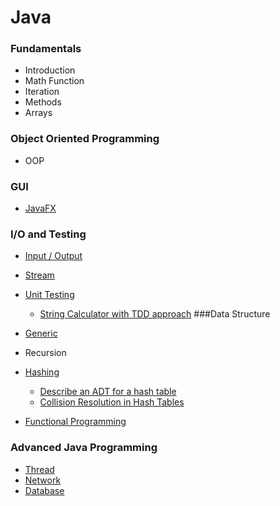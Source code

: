 # Java
### Fundamentals
- Introduction
- Math Function
- Iteration
- Methods
- Arrays
### Object Oriented Programming
- OOP
### GUI
- [JavaFX](https://github.com/mjahanseir/DeepJavaSE/tree/master/src/JavaFX)
### I/O and Testing
- [Input / Output](https://github.com/mjahanseir/DeepJavaSE/tree/master/src/IO)
- [Stream](https://github.com/mjahanseir/DeepJavaSE/tree/master/src/Stream)

- [Unit Testing](https://github.com/mjahanseir/DeepJavaSE/tree/master/src/UnitTesting)
  - [String Calculator with TDD approach](https://github.com/mjahanseir/DeepJavaSE/tree/master/src/StringCalculator)
###Data Structure
- [Generic](https://github.com/mjahanseir/DeepJavaSE/tree/master/src/Generic)
- Recursion
- [Hashing](https://github.com/mjahanseir/DeepJavaSE/tree/master/src/Hashing)
  - [Describe an ADT for a hash table](https://github.com/mjahanseir/DeepJavaSE/blob/master/src/Hashing/00_1_Describe_an_ADT_for_a_hash_table.md)
  - [Collision Resolution in Hash Tables](https://github.com/mjahanseir/DeepJavaSE/blob/master/src/Hashing/00_2_Collision_Resolution_in_Hash_Tables.md)
- [Functional Programming](https://github.com/mjahanseir/DeepJavaSE/tree/master/src/FunctionalProgramming)
### Advanced Java Programming
- [Thread](https://github.com/mjahanseir/DeepJavaSE/tree/master/src/Thread)
- [Network](https://github.com/mjahanseir/DeepJavaSE/tree/master/src/Network)
- [Database](https://github.com/mjahanseir/DeepJavaSE/tree/master/src/JDBC)